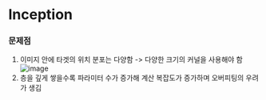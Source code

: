 # Inception
### 문제점
1. 이미지 안에 타겟의 위치 분포는 다양함 -> 다양한 크기의 커널을 사용해야 함
![image](https://user-images.githubusercontent.com/74392995/125406583-f1e7f200-e3f3-11eb-8e83-4dda1b99d47c.png)
2. 층을 깊게 쌓을수록 파라미터 수가 증가해 계산 복잡도가 증가하며 오버피팅의 우려가 생김
